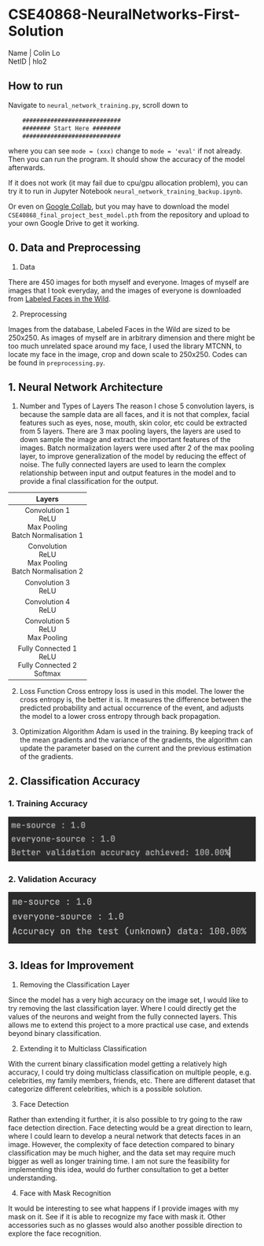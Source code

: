 # CSE40868-NeuralNetworks-First-Solution
Name    | Colin Lo <br>
NetID   | hlo2

## How to run

Navigate to `neural_network_training.py`, scroll down to
```
    ############################
    ######## Start Here ########
    ############################
```
where you can see `mode = (xxx)` change to `mode = 'eval'` if not already. Then you can run the program.
It should show the accuracy of the model afterwards.

If it does not work (it may fail due to cpu/gpu allocation problem), you can try it to run in Jupyter Notebook `neural_network_training_backup.ipynb`.

Or even on [Google Collab](https://colab.research.google.com/drive/17pIl2DQPUI87Mgb2OWKIN_GN8XCaVA5L?usp=sharing), but you may have to download the model `CSE40868_final_project_best_model.pth` from the repository and upload to your own Google Drive to get it working.


## 0. Data and Preprocessing

1. Data

There are 450 images for both myself and everyone. Images of myself are images that I took everyday, and the images of everyone is downloaded from [Labeled Faces in the Wild](http://vis-www.cs.umass.edu/lfw/).

2. Preprocessing

Images from the database, Labeled Faces in the Wild are sized to be 250x250. 
As images of myself are in arbitrary dimension and there might be too much unrelated 
space around my face, I used the library MTCNN, to locate my face in the image, crop and down scale to 250x250.
Codes can be found in `preprocessing.py`.

## 1. Neural Network Architecture

1. Number and Types of Layers
The reason I chose 5 convolution layers, is because the sample data are all faces, and it is not that complex, facial features such as eyes, nose, mouth, skin color, etc could be extracted from 5 layers. There are 3 max pooling layers, the layers are used to down sample the image and extract the important features of the images. Batch normalization layers were used after 2 of the max pooling layer, to improve generalization of the model by reducing the effect of noise. The fully connected layers are used to learn the complex relationship between input and output features in the model and to provide a final classification for the output.

|                                 Layers                                 |
|:----------------------------------------------------------------------:|
|  Convolution 1 <br> ReLU <br> Max Pooling <br> Batch Normalisation 1   |
|  Convolution <br> ReLU <br> Max Pooling <br> Batch Normalisation 2     |
|                        Convolution 3 <br> ReLU                         |
|                        Convolution 4 <br> ReLU                         |
|                Convolution 5 <br> ReLU <br> Max Pooling                |
|    Fully Connected 1 <br> ReLU <br> Fully Connected 2 <br> Softmax     |

2. Loss Function
Cross entropy loss is used in this model. The lower the cross entropy is, the better it is. It measures the difference between the predicted probability and actual occurrence of the event, and adjusts the model to a lower cross entropy through back propagation.

4. Optimization Algorithm
Adam is used in the training. By keeping track of the mean gradients and the variance of the gradients, the algorithm can update the parameter based on the current and the previous estimation of the gradients.

## 2. Classification Accuracy

### 1. Training Accuracy
<img alt="testing-result-image" src="../resources/img/testing_img.png" >

### 2. Validation Accuracy
<img alt="validation-result-image" src="../resources/img/validation_img.png">

## 3. Ideas for Improvement

1. Removing the Classification Layer

Since the model has a very high accuracy on the image set, I would like to try removing the last classification layer. Where I could directly get the values of the neurons and weight from the fully connected layers. This allows me to extend this project to a more practical use case, and extends beyond binary classification.

2. Extending it to Multiclass Classification

With the current binary classification model getting a relatively high accuracy, I could try doing multiclass classification on multiple people, e.g. celebrities, my family members, friends, etc. There are different dataset that categorize different celebrities, which is a possible solution.

3. Face Detection

Rather than extending it further, it is also possible to try going to the raw face detection direction. Face detecting would be a great direction to learn, where I could learn to develop a neural network that detects faces in an image. However, the complexity of face detection compared to binary classification may be much higher, and the data set may require much bigger as well as longer training time. I am not sure the feasibility for implementing this idea, would do further consultation to get a better understanding.

4. Face with Mask Recognition

It would be interesting to see what happens if I provide images with my mask on it. See if it is able to 
recognize my face with mask it. Other accessories such as no glasses would also another possible direction to explore
the face recognition.
